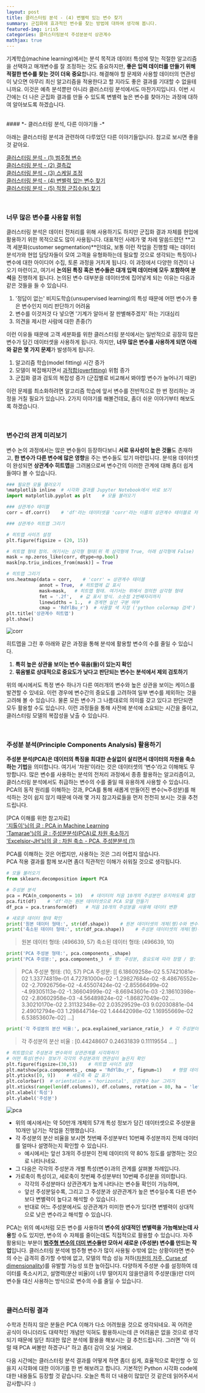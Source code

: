 ```yaml
---
layout: post
title: 클러스터링 분석 - (4) 변별력 있는 변수 찾기
summary: 군집화에 효과적인 변수를 찾는 방법에 대하여 생각해 봅니다.
featured-img: iris5
categories: 클러스터링분석 주성분분석 상관계수
mathjax: true
---
```


기계학습(machine learning)에서는 분석 목적과 데이터 특성에 맞는 적절한 알고리즘을 선택하고 매개변수를 잘 조정하는 것도 중요하지만, **좋은 입력 데이터를 만들기 위해 적절한 변수를 찾는 것이 더욱 중요**합니다. 해결해야 할 문제와 사용할 데이터의 연관성이 낮으면 아무리 최신 알고리즘을 적용한다고 할 지라도 좋은 결과를 기대할 수 없을테니까요. 이것은 예측 분석뿐만 아니라 클러스터링 분석에서도 마찬가지입니다. 이번 시간에는 더 나은 군집화 결과를 만들 수 있도록 변별력 높은 변수를 찾아가는 과정에 대하여 알아보도록 하겠습니다.


<br>
#### *- 클러스터링 분석, 다른 이야기들 -*

아래는 클러스터링 분석과 관련하여 다루었던 다른 이야기들입니다. 참고로 보시면 좋을 것 같아요.

[1]:https://hweejin-lim.github.io/%ED%81%B4%EB%9F%AC%EC%8A%A4%ED%84%B0%EB%A7%81-%EB%B6%84%EC%84%9D-(1)-%EB%B2%94%EC%A3%BC%ED%98%95-%EB%B3%80%EC%88%98/
[2]:https://hweejin-lim.github.io/%ED%81%B4%EB%9F%AC%EC%8A%A4%ED%84%B0%EB%A7%81-%EB%B6%84%EC%84%9D-(2)-%EA%B2%B0%EC%B8%A1%EA%B0%92/
[3]:https://hweejin-lim.github.io/%ED%81%B4%EB%9F%AC%EC%8A%A4%ED%84%B0%EB%A7%81-%EB%B6%84%EC%84%9D-(3)-%EC%8A%A4%EC%BC%80%EC%9D%BC-%EC%A1%B0%EC%A0%95/
[4]:https://hweejin-lim.github.io/%ED%81%B4%EB%9F%AC%EC%8A%A4%ED%84%B0%EB%A7%81-%EB%B6%84%EC%84%9D-(4)-%EB%B3%80%EB%B3%84%EB%A0%A5-%EC%9E%88%EB%8A%94-%EB%B3%80%EC%88%98-%EC%B0%BE%EA%B8%B0/
[5]:https://hweejin-lim.github.io/%ED%81%B4%EB%9F%AC%EC%8A%A4%ED%84%B0%EB%A7%81-%EB%B6%84%EC%84%9D-(5)-%EC%A0%81%EC%A0%95-%EA%B5%B0%EC%A7%91%EC%88%98(k)-%EC%B0%BE%EA%B8%B0/
[클러스터링 분석 - (1) 범주형 변수][1]    
[클러스터링 분석 - (2) 결측값][2]    
[클러스터링 분석 - (3) 스케일 조정][3]    
[클러스터링 분석 - (4) 변별력 있는 변수 찾기][4]    
[클러스터링 분석 - (5) 적정 군집수(k) 찾기][5]      

<br>

### 너무 많은 변수를 사용할 위험

클러스터링 분석은 데이터 전처리를 위해 사용하기도 하지만 군집화 결과 자체를 현업에 활용하기 위한 목적으로도 많이 사용됩니다. 대표적인 사례가 몇 차례 말씀드렸던 **고객 세분화(customer segmentation)**인데요, 보통 이런 작업을 진행할 때는 데이터 분석가와 현업 담당자들이 모여 고객을 유형화하는데 필요할 것으로 생각되는 특징이나 변수에 대한 아이디어 수집, 토론 과정을 거치게 됩니다. 이 과정에서 다양한 의견이 나오기 마련이고, 여기서 **논의된 특징 혹은 변수들은 대개 입력 데이터에 모두 포함하여 분석**을 진행하게 됩니다. 논의된 변수 대부분을 데이터셋에 집어넣게 되는 이유는 다음과 같은 것들을 들 수 있습니다.     

1. '정답이 없는' 비지도학습(unsupervised learning)의 특성 때문에 어떤 변수가 좋은 변수인지 미리 판단하기 어려움   
2. 변수를 이것저것 다 넣으면 '기계가 알아서 잘 판별해주겠지' 하는 기대심리     
3. 의견을 제시한 사람에 대한 존중(?)     

이런 이유들 때문에 고객 세분화를 위한 클러스터링 분석에서는 일반적으로 굉장히 많은 변수가 담긴 데이터셋을 사용하게 됩니다. 하지만, **너무 많은 변수를 사용하게 되면 아래와 같은 몇 가지 문제**가 발생하게 됩니다.     

1. 알고리즘 학습(model fitting) 시간 증가
2. 모델이 복잡해지면서 [과적합(overfitting)]('https://ko.wikipedia.org/wiki/%EA%B3%BC%EC%A0%81%ED%95%A9') 위험 증가
3. 군집화 결과 검토의 복잡성 증가 (군집별로 비교해서 봐야할 변수가 늘어나기 때문)

이런 문제를 최소화하려면 알고리즘 학습에 앞서 변수를 전반적으로 한 번 정리하는 과정을 거칠 필요가 있습니다. 2가지 이야기를 해볼건데요, 좀더 쉬운 이야기부터 해보도록 하겠습니다. 


<br> 

### 변수간의 관계 미리보기

변수 논의 과정에서는 많은 변수들이 등장하다보니 **서로 유사성이 높은 것들**도 존재하고, **한 변수가 다른 변수에 많은 영향**을 주는 변수들도 있기 마련입니다. 분석용 데이터셋이 완성되면 **상관계수 히트맵**을 그려봄으로써 변수간의 이러한 관계에 대해 좀더 쉽게 들여다 볼 수 있습니다.     

```python
### 필요한 모듈 불러오기
%matplotlib inline	# 시각화 결과를 Jupyter Notebook에서 바로 보기
import matplotlib.pyplot as plt    # 모듈 불러오기

### 상관계수 테이블
corr = df.corr()    # 'df'라는 데이터셋을 'corr'라는 이름의 상관계수 테이블로 저장 

### 상관계수 히트맵 그리기

# 히트맵 사이즈 설정
plt.figure(figsize = (20, 15))	

# 히트맵 형태 정의. 여기서는 삼각형 형태(위 쪽 삼각형에 True, 아래 삼각형에 False)
mask = np.zeros_like(corr, dtype=np.bool) 
mask[np.triu_indices_from(mask)] = True

# 히트맵 그리기
sns.heatmap(data = corr,    # 'corr' = 상관계수 테이블
            annot = True,  # 히트맵에 값 표시
            mask=mask,   # 히트맵 형태. 여기서는 위에서 정의한 삼각형 형태
            fmt = '.2f',   # 값 표시 방식. 소숫점 2번째자리까지 
            linewidths = 1.,  # 경계면 실선 구분 여부
            cmap = 'RdYlBu_r')  # 사용할 색 지정 ('python colormap 검색')
plt.title('상관계수 히트맵')
plt.show()
```
![corr](https://drive.google.com/uc?id=1ILBGTeM8XPRYx5K3WK8Oa9JcjSTnfAzF)    

히트맵을 그린 후 아래와 같은 과정을 통해 분석에 활용할 변수의 수를 줄일 수 있습니다.     

1. **특히 높은 상관을 보이는 변수 묶음(들)이 있는지 확인**    
2. **묶음별로 상대적으로 중요도가 낮다고 판단되는 변수는 분석에서 제외 검토하기**    

위의 예시에서도 특정 변수 하나가 다른 여러개의 변수와 높은 상관을 보이는 케이스를 발견할 수 있네요. 이런 경우에 변수간의 중요도를 고려하여 일부 변수를 제외하는 것을 고려해 볼 수 있습니다. 물론 모든 변수가 그 나름대로의 의미를 갖고 있다고 판단되면 모두 활용할 수도 있습니다. 이런 과정들을 통해 사전에 분석에 소요되는 시간을 줄이고, 클러스터링 모델의 복잡성을 낮출 수 있습니다.     

<br>


### 주성분 분석(Principle Components Analysis) 활용하기

**주성분 분석(PCA)은 데이터의 특징을 최대한 손실없이 살리면서 데이터의 차원을 축소하는 기법**을 의미합니다. 여기서 '차원'이라는 것은 데이터셋의 '변수'라고 이해해도 무방합니다. 많은 변수를 사용하는 분석의 전처리 과정에서 종종 활용하는 알고리즘이고, 클러스터링 분석에서도 취급하는 변수의 수를 줄일 때 유용하게 사용할 수 있습니다. PCA의 동작 원리를 이해하는 것과, PCA를 통해 새롭게 만들어진 변수(≒주성분)를 해석하는 것이 쉽지 않기 때문에 아래 몇 가지 참고자료들을 먼저 천천히 보시는 것을 추천드립니다.   

[PCA 이해를 위한 참고자료]    
['지톨이'님의 글 : PCA in Machine Learning]('https://brunch.co.kr/@rlawlgy43/33')     
['Tamarae'님의 글 : 주성분분석(PCA)로 차원 축소하기]('https://yamalab.tistory.com/m/32')      
['Excelsior-JH'님의 글 : 차원 축소 - PCA, 주성분분석 (1)]('https://excelsior-cjh.tistory.com/167')     

PCA를 이해하는 것은 어렵지만, 사용하는 것은 그리 어렵지 않습니다.     
PCA 적용 결과를 함께 보시면 좀더 직관적인 이해가 쉬워질 것으로 생각됩니다.    
    
```python 
# 모듈 불러오기
from sklearn.decomposition import PCA

# 주성분 분석
pca = PCA(n_components = 10)   # 데이터의 처음 10개의 주성분만 유지하도록 설정
pca.fit(df)    # 'df'라는 원본 데이터셋으로 PCA 모델 만들기
df_pca = pca.transform(df)   # 처음 10개의 주성분을 사용해 데이터 변환
```
      
```python
# 새로운 데이터 형태 확인
print('원본 데이터 형태:', str(df.shape))    # 원본 데이터셋의 개체(행)수와 변수의 갯수 출력 
print('축소된 데이터 형태:', str(df_pca.shape))    # 주성분 데이터셋의 개체(행)수와 주성분의 갯수(=10) 출력
```
> 원본 데이터 형태: (496639, 57)
> 축소된 데이터 형태: (496639, 10)


```python
print('PCA 주성분 형태:', pca.components_.shape)    
print('PCA 주성분:', pca.components_)  # 행: 주성분, 중요도에 따라 정렬 / 열: 원본 데이터의 '변수'에 대응하는 값
```
> PCA 주성분 형태: (10, 57)
> PCA 주성분: [[ 6.18609258e-02  5.57421081e-02  1.33774819e-01  4.72781000e-02
>  -1.29827684e-02 -8.48676552e-02 -2.70926756e-02 -4.45507424e-02
>  -2.85566499e-02 -4.99305113e-02 -1.36604999e-02 -8.66943601e-03
>  -2.18610398e-02 -2.80602958e-03 -4.56489824e-02 -1.86827049e-02
>   ... 
>   3.30210170e-02  2.31132348e-02  2.03529529e-03  9.02030881e-04
>   2.49012794e-03  1.29844714e-02  1.44442098e-02  1.16955669e-02
>   6.53853607e-02]
>   ...]

```python
print('각 주성분의 분산 비율:', pca.explained_variance_ratio_)  # 각 주성분이 원본 데이터를 얼마나 설명하는가? 
```
> 각 주성분의 분산 비율 : [0.44248607 0.24631839 0.11119554 ... ]     
      
```python
# 히트맵으로 주성분과 변수와의 상관관계를 시각화하기
# 어떤 특성(변수) 정보가 각각의 주성분과의 연관성이 높은지 확인
plt.figure(figsize=(30,5))    # 히트맵 사이즈 설정
plt.matshow(pca.components_, cmap = 'RdYlBu_r', fignum=1)    # 행렬 데이터 시각화하기
plt.yticks([0, 9])    # 세로축 축 값 표기
plt.colorbar()  # orientation = 'horizontal', 상관계수 bar 그리기
plt.xticks(range(len(df.columns)), df.columns, rotation = 80, ha = 'left')  # 가로축 축 값 표기
plt.xlabel('특성')
plt.ylabel('주성분')
```
![pca](https://drive.google.com/uc?id=1i1-w3KZqiA6u--NYuhn-0-WnhGlUmw4l)    
     
- 위의 예시에서는 약 50만개 개체의 57개 특성 정보가 담긴 데이터셋으로 주성분을 10개만 남기는 작업을 진행했습니다.  
- 각 주성분의 분산 비율을 보시면 첫번째 주성분부터 10번째 주성분까지 전체 데이터를 얼마나 설명하는지 확인할 수 있습니다. 
	- 예시에서는 앞선 3개의 주성분이 전체 데이터의 약 80% 정도를 설명하는 것으로 나타나네요.
- 그 다음은 각각의 주성분과 개별 특성(변수)과의 관계를 살펴볼 차례입니다. 
- 가로축이 특성이고, 세로축이 첫번째 주성분부터 10번째 주성분을 의미합니다.
	- 각각의 주성분마다 상관관계가 높게 나타나는 변수들 확인이 가능하며,
	- 앞선 주성분일수록, 그리고 그 주성분과 상관관계가 높은 변수일수록 다른 변수보다 변별력이 높다고 해석할 수 있습니다.  
	- 반대로 어느 주성분에서도 상관관계가 미미한 변수가 있다면 변별력이 상대적으로 낮은 변수라고 해석할 수 있습니다.    
    
PCA는 위의 예시처럼 모든 변수를 사용하여 **변수의 상대적인 변별력을 가늠해보는데 사용**할 수도 있지만, 변수의 수 자체를 줄이는데도 직접적으로 활용할 수 있습니다. 자주 활용되는 부분이 **[범주형 변수의 더미 변수][1]들만 모아서 새로운 (주성분) 변수를 만드는 작업**입니다. 클러스터링 분석에 범주형 변수가 많이 사용될 수밖에 없는 상황이라면 변수의 수는 급격히 증가할 수밖에 없고, 모델의 학습 성능 저하([차원의 저주, Curse of dimensionality]('http://thesciencelife.com/archives/1001'))를 유발할 가능성 또한 높아집니다. 다양하게 주성분 수를 설정하여 데이터를 축소시키고, 설명력(분산 비율)이 너무 떨어지지 않을만큼의 주성분(들)만 더미 변수들 대신 사용하는 방식으로 변수의 수를 줄일 수 있습니다. 


<br>


### 클러스터링 결과

수학과 친하지 않은 분들은 PCA 이해가 다소 어려웠을 것으로 생각되네요. 꼭 어려운 공식이 아니더라도 대략적인 개념만 익혀도 활용하시는데 큰 어려움은 없을 것으로 생각되기 때문에 일단 최대한 많은 분석에 활용을 해보시는 걸 추천드립니다. 그러면 "아 이럴 때 PCA 써볼만 하겠구나" 하고 좀더 감이 오실 거에요. 

다음 시간에는 클러스터링 분석 결과를 어떻게 하면 좀더 쉽게, 효율적으로 확인할 수 있을지 시각화에 대한 이야기를 한 번 해보려고 합니다. 기본적인 Python 시각화 code에 대한 내용들도 등장할 것 같습니다. 오늘은 특히 더 내용이 많았던 것 같은데 읽어주셔서 감사합니다 :)



















